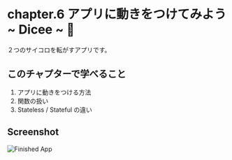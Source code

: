 # chapter.6 アプリに動きをつけてみよう ~ Dicee ~ 🎲

２つのサイコロを転がすアプリです。

## このチャプターで学べること
1. アプリに動きをつける方法
2. 関数の扱い
3. Stateless / Stateful の違い

## Screenshot
![Finished App](https://github.com/londonappbrewery/Images/blob/master/dicee-demo.gif)
